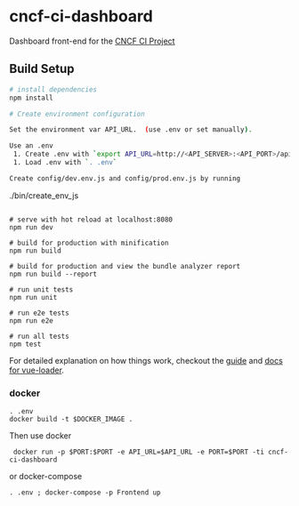 # cncf-ci-dashboard

Dashboard front-end for the [CNCF CI Project](https://github.com/cncf/cross-cloud)

## Build Setup

``` bash
# install dependencies
npm install

# Create environment configuration 

Set the environment var API_URL.  (use .env or set manually).  

Use an .env
 1. Create .env with `export API_URL=http://<API_SERVER>:<API_PORT>/api"`
 1. Load .env with `. .env`

Create config/dev.env.js and config/prod.env.js by running
```
./bin/create_env_js
```

# serve with hot reload at localhost:8080
npm run dev

# build for production with minification
npm run build

# build for production and view the bundle analyzer report
npm run build --report

# run unit tests
npm run unit

# run e2e tests
npm run e2e

# run all tests
npm test
```

For detailed explanation on how things work, checkout the [guide](http://vuejs-templates.github.io/webpack/) and [docs for vue-loader](http://vuejs.github.io/vue-loader).

### docker

```
. .env
docker build -t $DOCKER_IMAGE .
```

Then use docker
```
 docker run -p $PORT:$PORT -e API_URL=$API_URL -e PORT=$PORT -ti cncf-ci-dashboard
```

or docker-compose

```
. .env ; docker-compose -p Frontend up 
```
